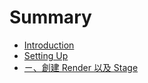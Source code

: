 # Summary

* [Introduction](README.md)
* [Setting Up](setting_up.md)
* [ㄧ、創建 Render 以及 Stage](create_render_and_stage.md)

